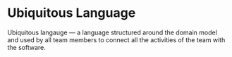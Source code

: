 # Ubiquitous Language

Ubiquitous langauge — a language structured around the domain model and used by all team members to connect all the activities of the team with the software.